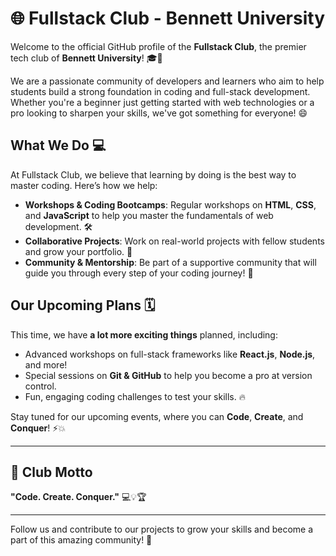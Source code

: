 # 🌐 Fullstack Club - Bennett University

Welcome to the official GitHub profile of the **Fullstack Club**, the premier tech club of **Bennett University**! 🎓🚀

We are a passionate community of developers and learners who aim to help students build a strong foundation in coding and full-stack development. Whether you're a beginner just getting started with web technologies or a pro looking to sharpen your skills, we've got something for everyone! 😄

## What We Do 💻

At Fullstack Club, we believe that learning by doing is the best way to master coding. Here’s how we help:

- **Workshops & Coding Bootcamps**: Regular workshops on **HTML**, **CSS**, and **JavaScript** to help you master the fundamentals of web development. 🛠️
- **Collaborative Projects**: Work on real-world projects with fellow students and grow your portfolio. 🌱
- **Community & Mentorship**: Be part of a supportive community that will guide you through every step of your coding journey! 🤝

## Our Upcoming Plans 🗓️

This time, we have **a lot more exciting things** planned, including:

- Advanced workshops on full-stack frameworks like **React.js**, **Node.js**, and more!
- Special sessions on **Git & GitHub** to help you become a pro at version control.
- Fun, engaging coding challenges to test your skills. 🔥

Stay tuned for our upcoming events, where you can **Code**, **Create**, and **Conquer**! ⚡💥

---

## 🚩 Club Motto

**"Code. Create. Conquer."** 💻💡🏆

---

Follow us and contribute to our projects to grow your skills and become a part of this amazing community! 💙
